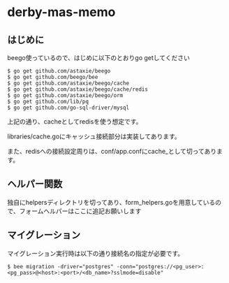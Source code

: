 # derby-mas-memo

## はじめに

beego使っているので、はじめに以下のとおりgo getしてください

```
$ go get github.com/astaxie/beego
$ go get github.com/beego/bee
$ go get github.com/astaxie/beego/cache
$ go get github.com/astaxie/beego/cache/redis
$ go get github.com/astaxie/beego/orm
$ go get github.com/lib/pq
$ go get github.com/go-sql-driver/mysql
```

上記の通り、cacheとしてredisを使う想定です。

libraries/cache.goにキャッシュ接続部分は実装してあります。

また、redisへの接続設定周りは、conf/app.confにcache_として切ってあります。

## ヘルパー関数

独自にhelpersディレクトリを切ってあり、form_helpers.goを用意しているので、フォームヘルパーはここに追記お願いします

## マイグレーション

マイグレーション実行時は以下の通り接続名の指定が必要です。

```
$ bee migration -driver="postgres" -conn="postgres://<pg_user>:<pg_pass>@<host>:<port>/<db_name>?sslmode=disable"
```
